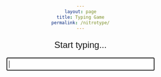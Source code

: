 ```yaml
---
layout: page
title: Typing Game
permalink: /nitrotype/
---
```


<html>
<head>
  <style>
    body {
      text-align: center;
      font-family: Arial, sans-serif;
    }
    #game-container {
      width: 400px;
      margin: 0 auto;
    }
    #word-display {
      font-size: 24px;
      margin-bottom: 20px;
    }
    #input-field {
      font-size: 18px;
      padding: 5px;
      width: 100%;
      box-sizing: border-box;
    }
  </style>
</head>
<body>
  <div id="game-container">
    <p id="word-display">Start typing...</p>
    <input type="text" id="input-field" autofocus>
  </div>

  <script>
    var words = ["apple", "banana", "cherry", "date", "elderberry", "fig", "grape"];
    var currentWordIndex = 0;
    var currentWord = words[currentWordIndex];

    var wordDisplay = document.getElementById("word-display");
    var inputField = document.getElementById("input-field");

    wordDisplay.textContent = currentWord;

    inputField.addEventListener("input", function(event) {
      var enteredText = event.target.value;

      if (enteredText === currentWord) {
        currentWordIndex++;
        if (currentWordIndex >= words.length) {
            wordDisplay.textContent = "You Win!";
        } else {
            currentWord = words[currentWordIndex];

            wordDisplay.textContent = currentWord;
            inputField.value = "";
        }
      }
    });
  </script>
</body>
</html>